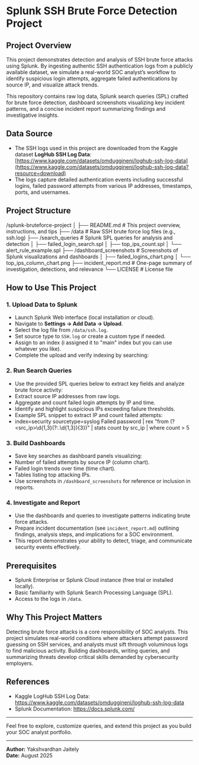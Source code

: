 # Splunk SSH Brute Force Detection Project

## Project Overview

This project demonstrates detection and analysis of SSH brute force attacks using Splunk. By ingesting authentic SSH authentication logs from a publicly available dataset, we simulate a real-world SOC analyst’s workflow to identify suspicious login attempts, aggregate failed authentications by source IP, and visualize attack trends.

This repository contains raw log data, Splunk search queries (SPL) crafted for brute force detection, dashboard screenshots visualizing key incident patterns, and a concise incident report summarizing findings and investigative insights.

## Data Source

- The SSH logs used in this project are downloaded from the Kaggle dataset **LogHub SSH Log Data**:  
  [https://www.kaggle.com/datasets/omduggineni/loghub-ssh-log-data](https://www.kaggle.com/datasets/omduggineni/loghub-ssh-log-data?resource=download)
- The logs capture detailed authentication events including successful logins, failed password attempts from various IP addresses, timestamps, ports, and usernames.

## Project Structure

/splunk-bruteforce-project
│
├── README.md # This project overview, instructions, and tips
├── /data # Raw SSH brute force log files (e.g., ssh.log)
├── /search_queries # Splunk SPL queries for analysis and detection
│ ├── failed_login_search.spl
│ ├── top_ips_count.spl
│ └── alert_rule_example.spl
├── /dashboard_screenshots # Screenshots of Splunk visualizations and dashboards
│ ├── failed_logins_chart.png
│ └── top_ips_column_chart.png
├── incident_report.md # One-page summary of investigation, detections, and relevance
└── LICENSE # License file 

## How to Use This Project

### 1. Upload Data to Splunk

- Launch Splunk Web interface (local installation or cloud).
- Navigate to **Settings → Add Data → Upload**.
- Select the log file from `/data/ssh.log`.
- Set source type to `SSH.log` or create a custom type if needed.
- Assign to an index (i assigned it to "main" index but you can use whatever you like).
- Complete the upload and verify indexing by searching:


### 2. Run Search Queries

- Use the provided SPL queries below to extract key fields and analyze brute force activity:
- Extract source IP addresses from raw logs.
- Aggregate and count failed login attempts by IP and time.
- Identify and highlight suspicious IPs exceeding failure thresholds.
- Example SPL snippet to extract IP and count failed attempts:
- index=security sourcetype=syslog Failed password
    | rex "from (?<src_ip>\d{1,3}(?:\.\d{1,3}){3})"
    | stats count by src_ip
    | where count > 5

### 3. Build Dashboards

- Save key searches as dashboard panels visualizing:
- Number of failed attempts by source IP (column chart).
- Failed login trends over time (time chart).
- Tables listing top attacking IPs.
- Use screenshots in `/dashboard_screenshots` for reference or inclusion in reports.

### 4. Investigate and Report

- Use the dashboards and queries to investigate patterns indicating brute force attacks.
- Prepare incident documentation (see `incident_report.md`) outlining findings, analysis steps, and implications for a SOC environment.
- This report demonstrates your ability to detect, triage, and communicate security events effectively.

## Prerequisites

- Splunk Enterprise or Splunk Cloud instance (free trial or installed locally).
- Basic familiarity with Splunk Search Processing Language (SPL).
- Access to the logs in `/data`.

## Why This Project Matters

Detecting brute force attacks is a core responsibility of SOC analysts. This project simulates real-world conditions where attackers attempt password guessing on SSH services, and analysts must sift through voluminous logs to find malicious activity. Building dashboards, writing queries, and summarizing threats develop critical skills demanded by cybersecurity employers.

## References

- Kaggle LogHub SSH Log Data: https://www.kaggle.com/datasets/omduggineni/loghub-ssh-log-data
- Splunk Documentation: https://docs.splunk.com/

---

Feel free to explore, customize queries, and extend this project as you build your SOC analyst portfolio.

---

**Author:** Yakshvardhan Jaitely  
**Date:** August 2025

